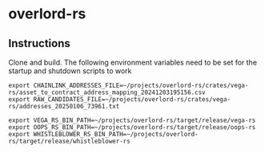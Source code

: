 # overlord-rs

## Instructions

Clone and build. The following environment variables need to be set for the startup and shutdown scripts to work

```
export CHAINLINK_ADDRESSES_FILE=~/projects/overlord-rs/crates/vega-rs/asset_to_contract_address_mapping_20241203195156.csv
export RAW_CANDIDATES_FILE=~/projects/overlord-rs/crates/vega-rs/addresses_20250106_73961.txt

export VEGA_RS_BIN_PATH=~/projects/overlord-rs/target/release/vega-rs
export OOPS_RS_BIN_PATH=~/projects/overlord-rs/target/release/oops-rs
export WHISTLEBLOWER_RS_BIN_PATH=~/projects/overlord-rs/target/release/whistleblower-rs
```
